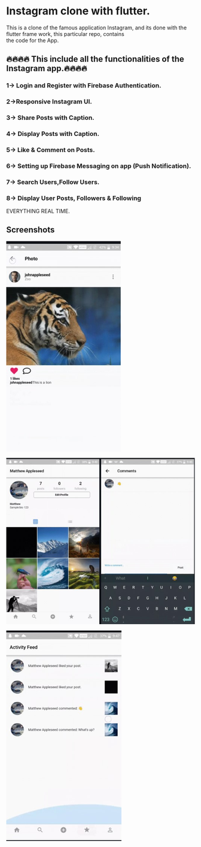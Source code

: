 # Instagram clone with flutter.

This is a clone of the famous application Instagram, and its done with the flutter frame work, this particular repo, contains\
the code for the App.

## 🔥🔥🔥🔥 This include all the functionalities of the Instagram app.🔥🔥🔥🔥

### 1-> Login and Register with Firebase Authentication.

### 2->Responsive Instagram UI.

### 3-> Share Posts with Caption.

### 4-> Display Posts with Caption.

### 5-> Like & Comment on Posts.

### 6-> Setting up Firebase Messaging on app (Push Notification).

### 7-> Search Users,Follow Users.

### 8-> Display User Posts, Followers & Following

EVERYTHING REAL TIME.

## Screenshots

![App Screenshot](https://github.com/guptashubham95a/instagram-clone/blob/main/im1.jpg)

![App Screenshot](https://github.com/guptashubham95a/instagram-clone/blob/main/im2.jpg)

![App Screenshot](https://github.com/guptashubham95a/instagram-clone/blob/main/im3.jpg)


